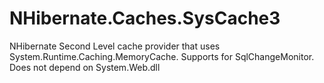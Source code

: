 ﻿NHibernate.Caches.SysCache3
===========================

NHibernate Second Level cache provider that uses System.Runtime.Caching.MemoryCache.
Supports for SqlChangeMonitor.
Does not depend on System.Web.dll
